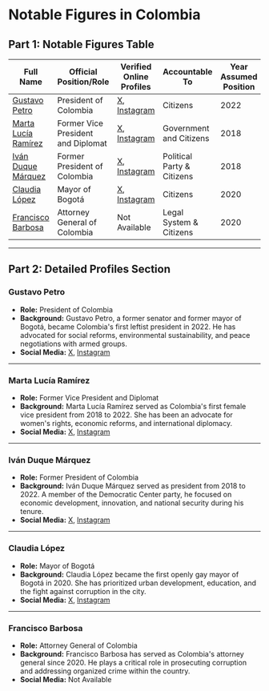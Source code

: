 # Notable Figures in Colombia

## Part 1: Notable Figures Table

| Full Name                                    | Official Position/Role                | Verified Online Profiles                                                                                                     | Accountable To             | Year Assumed Position |
|---------------------------------------------|---------------------------------------|-----------------------------------------------------------------------------------------------------------------------------|----------------------------|-----------------------|
| [Gustavo Petro](#gustavo-petro)             | President of Colombia                 | <a href="https://x.com/gustavopetro" target="_blank">X</a>, <a href="https://instagram.com/gustavopetro" target="_blank">Instagram</a> | Citizens                   | 2022                  |
| [Marta Lucía Ramírez](#marta-lucía-ramírez) | Former Vice President and Diplomat    | <a href="https://x.com/martaluciaramirez" target="_blank">X</a>, <a href="https://instagram.com/martaluciaramirez" target="_blank">Instagram</a> | Government and Citizens    | 2018                  |
| [Iván Duque Márquez](#iván-duque-márquez)   | Former President of Colombia          | <a href="https://x.com/ivanduque" target="_blank">X</a>, <a href="https://instagram.com/ivanduquemarquez" target="_blank">Instagram</a> | Political Party & Citizens | 2018                  |
| [Claudia López](#claudia-lópez)             | Mayor of Bogotá                       | <a href="https://x.com/claudialopez" target="_blank">X</a>, <a href="https://instagram.com/claudialopezh" target="_blank">Instagram</a> | Citizens                   | 2020                  |
| [Francisco Barbosa](#francisco-barbosa)     | Attorney General of Colombia          | Not Available                                                                                                              | Legal System & Citizens    | 2020                  |

---

## Part 2: Detailed Profiles Section

### Gustavo Petro
- **Role:** President of Colombia  
- **Background:** Gustavo Petro, a former senator and former mayor of Bogotá, became Colombia's first leftist president in 2022. He has advocated for social reforms, environmental sustainability, and peace negotiations with armed groups.  
- **Social Media:** <a href="https://x.com/gustavopetro" target="_blank">X</a>, <a href="https://instagram.com/gustavopetro" target="_blank">Instagram</a>

---

### Marta Lucía Ramírez
- **Role:** Former Vice President and Diplomat  
- **Background:** Marta Lucía Ramírez served as Colombia's first female vice president from 2018 to 2022. She has been an advocate for women's rights, economic reforms, and international diplomacy.  
- **Social Media:** <a href="https://x.com/martaluciaramirez" target="_blank">X</a>, <a href="https://instagram.com/martaluciaramirez" target="_blank">Instagram</a>

---

### Iván Duque Márquez
- **Role:** Former President of Colombia  
- **Background:** Iván Duque Márquez served as president from 2018 to 2022. A member of the Democratic Center party, he focused on economic development, innovation, and national security during his tenure.  
- **Social Media:** <a href="https://x.com/ivanduque" target="_blank">X</a>, <a href="https://instagram.com/ivanduquemarquez" target="_blank">Instagram</a>

---

### Claudia López
- **Role:** Mayor of Bogotá  
- **Background:** Claudia López became the first openly gay mayor of Bogotá in 2020. She has prioritized urban development, education, and the fight against corruption in the city.  
- **Social Media:** <a href="https://x.com/claudialopez" target="_blank">X</a>, <a href="https://instagram.com/claudialopezh" target="_blank">Instagram</a>

---

### Francisco Barbosa
- **Role:** Attorney General of Colombia  
- **Background:** Francisco Barbosa has served as Colombia's attorney general since 2020. He plays a critical role in prosecuting corruption and addressing organized crime within the country.  
- **Social Media:** Not Available  
